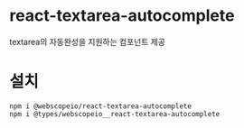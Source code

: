 # react-textarea-autocomplete
textarea의 자동완성을 지원하는 컴포넌트 제공

# 설치
```shell
npm i @webscopeio/react-textarea-autocomplete
npm i @types/webscopeio__react-textarea-autocomplete
```